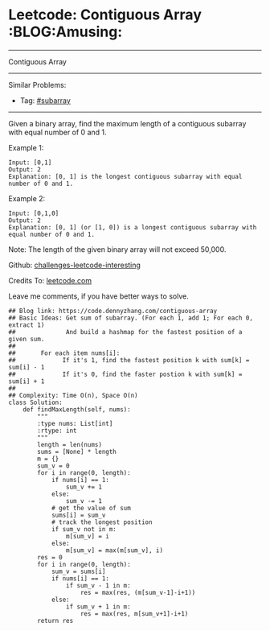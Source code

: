 # Leetcode: Contiguous Array     :BLOG:Amusing:


---

Contiguous Array  

---

Similar Problems:  
-   Tag: [#subarray](https://code.dennyzhang.com/tag/subarray)

---

Given a binary array, find the maximum length of a contiguous subarray with equal number of 0 and 1.  

Example 1:  

    Input: [0,1]
    Output: 2
    Explanation: [0, 1] is the longest contiguous subarray with equal number of 0 and 1.

Example 2:  

    Input: [0,1,0]
    Output: 2
    Explanation: [0, 1] (or [1, 0]) is a longest contiguous subarray with equal number of 0 and 1.

Note: The length of the given binary array will not exceed 50,000.  

Github: [challenges-leetcode-interesting](https://github.com/DennyZhang/challenges-leetcode-interesting/tree/master/contiguous-array)  

Credits To: [leetcode.com](https://leetcode.com/problems/contiguous-array/description/)  

Leave me comments, if you have better ways to solve.  

    ## Blog link: https://code.dennyzhang.com/contiguous-array
    ## Basic Ideas: Get sum of subarray. (For each 1, add 1; For each 0, extract 1)
    ##              And build a hashmap for the fastest position of a given sum.
    ##
    ##       For each item nums[i]:
    ##             If it's 1, find the fastest position k with sum[k] = sum[i] - 1
    ##             If it's 0, find the faster postion k with sum[k] = sum[i] + 1
    ##
    ## Complexity: Time O(n), Space O(n)
    class Solution:
        def findMaxLength(self, nums):
            """
            :type nums: List[int]
            :rtype: int
            """
            length = len(nums)
            sums = [None] * length
            m = {}
            sum_v = 0
            for i in range(0, length):
                if nums[i] == 1:
                    sum_v += 1
                else:
                    sum_v -= 1
                # get the value of sum
                sums[i] = sum_v
                # track the longest position
                if sum_v not in m:
                    m[sum_v] = i
                else:
                    m[sum_v] = max(m[sum_v], i)
            res = 0
            for i in range(0, length):
                sum_v = sums[i]
                if nums[i] == 1:
                    if sum_v - 1 in m:
                        res = max(res, (m[sum_v-1]-i+1))
                else:
                    if sum_v + 1 in m:
                        res = max(res, m[sum_v+1]-i+1)
            return res